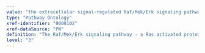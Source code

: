 ```yaml
---
value: "the extracellular signal-regulated Raf/Mek/Erk signaling pathway"
type: "Pathway Ontology"
xref-identifier: "0000102"
xref-dataSource: "PW"
definition: "The Raf/Mek/Erk signaling pathway - a Ras activated protein kinase cascade - regulates diverse processes such as cell growth, proliferation and differentiation, in response to cytokines, hormones, growth factors."
level: "3"
---
```

